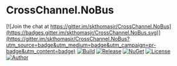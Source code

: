 # CrossChannel.NoBus

[![Join the chat at https://gitter.im/skthomasjr/CrossChannel.NoBus](https://badges.gitter.im/skthomasjr/CrossChannel.NoBus.svg)](https://gitter.im/skthomasjr/CrossChannel.NoBus?utm_source=badge&utm_medium=badge&utm_campaign=pr-badge&utm_content=badge)
[![Build](https://ci.appveyor.com/api/projects/status/t62uad9i07oe7h30?svg=true)](https://ci.appveyor.com/project/skthomasjr/crosschannel-nobus)
[![Release](https://img.shields.io/github/release/skthomasjr/CrossChannel.NoBus.svg?maxAge=2592000)](https://github.com/skthomasjr/CrossChannel.NoBus/releases)
[![NuGet](https://img.shields.io/nuget/v/CrossChannel.NoBus.svg)](https://www.nuget.org/packages/CrossChannel.NoBus)
[![License](https://img.shields.io/github/license/skthomasjr/CrossChannel.NoBus.svg?maxAge=2592000)](LICENSE.md)
[![Author](https://img.shields.io/badge/author-Scott%20K.%20Thomas%2C%20Jr.-blue.svg?maxAge=2592000)](https://www.linkedin.com/in/skthomasjr)
